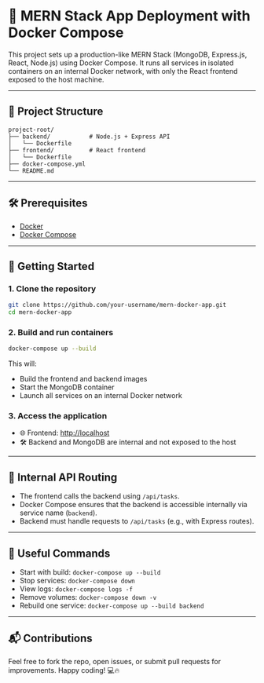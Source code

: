 
# 🚀 MERN Stack App Deployment with Docker Compose

This project sets up a production-like MERN Stack (MongoDB, Express.js, React, Node.js) using Docker Compose. It runs all services in isolated containers on an internal Docker network, with only the React frontend exposed to the host machine.

---

## 📁 Project Structure

```
project-root/
├── backend/           # Node.js + Express API
│   └── Dockerfile
├── frontend/          # React frontend
│   └── Dockerfile
├── docker-compose.yml
└── README.md
```

---

## 🛠️ Prerequisites

- [Docker](https://docs.docker.com/get-docker/)
- [Docker Compose](https://docs.docker.com/compose/install/)

---

## 🚀 Getting Started

### 1. Clone the repository

```bash
git clone https://github.com/your-username/mern-docker-app.git
cd mern-docker-app
```

### 2. Build and run containers

```bash
docker-compose up --build
```

This will:
- Build the frontend and backend images
- Start the MongoDB container
- Launch all services on an internal Docker network

### 3. Access the application

- 🌐 Frontend: [http://localhost](http://localhost)
- 🛠 Backend and MongoDB are internal and not exposed to the host

---



## 🔌 Internal API Routing

- The frontend calls the backend using `/api/tasks`.
- Docker Compose ensures that the backend is accessible internally via service name (`backend`).
- Backend must handle requests to `/api/tasks` (e.g., with Express routes).

---

## 🔧 Useful Commands

- Start with build: `docker-compose up --build`
- Stop services: `docker-compose down`
- View logs: `docker-compose logs -f`
- Remove volumes: `docker-compose down -v`
- Rebuild one service: `docker-compose up --build backend`

---



## 📬 Contributions

Feel free to fork the repo, open issues, or submit pull requests for improvements. Happy coding! 💻🔥
